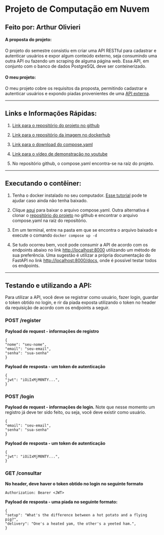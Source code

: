 # Projeto de Computação em Nuvem

## Feito por: **Arthur Olivieri**

#### A proposta do projeto:
O projeto do semestre consistiu em criar uma API RESTful para cadastrar e autenticar usuários e expor algum conteúdo externo, seja consumindo uma outra API ou fazendo um scraping de alguma página web. Essa API, em conjunto com o banco de dados PostgreSQL deve ser conteinerizado.

#### O meu projeto:
O meu projeto cobre os requisitos da proposta, permitindo cadastrar e autenticar usuários e expondo piadas provenientes de uma [API externa](https://v2.jokeapi.dev/joke/Any?safe-mode).

----

## Links e Informações Rápidas:

1. [Link para o repositório do projeto no github](https://github.com/arthurolivieri/cloud-projeto)

2. [Link para o repositório da imagem no dockerhub](https://hub.docker.com/repository/docker/aolivieri03/cloud-projeto-1/general)

3. [<a href="compose.yaml" download>Link para o download do compose.yaml</a>](#)

4. [Link para o vídeo de demonstração no youtube](https://youtu.be/9XHn0FeS8_Y)

5. No repositório github, o compose.yaml encontra-se na raíz do projeto.

----

## Executando o contêiner:

1. Tenha o docker instalado no seu computador. [Esse tutorial](https://docs.docker.com/desktop/) pode te ajudar caso ainda não tenha baixado.

2. Clique [<a href="compose.yaml" download>aqui</a>](#) para baixar o arquivo compose.yaml. Outra alternativa é clonar o [repositório do projeto](https://github.com/arthurolivieri/cloud-projeto) no github e encontrar o arquivo compose.yaml na raíz do repositório.

3. Em um terminal, entre na pasta em que se encontra o arquivo baixado e execute o comando `docker compose up -d`

4. Se tudo ocorreu bem, você pode consumir a API de acordo com os endpoints abaixo no link [http://localhost:8000]() utilizando um método de sua preferência. Uma sugestão é utilizar a própria documentação do FastAPI no link [http://localhost:8000/docs](), onde é possível testar todos os endpoints.



----

## Testando e utilizando a API:

Para utilizar a API, você deve se registrar como usuário, fazer login, guardar o token obtido no login, e rir da piada exposta utilizando o token no header da requisição de acordo com os endpoints a seguir.

### POST /register

**Payload de request - informações de registro**

    {
    "nome": "seu-nome",
    "email": "seu-email",
    "senha": "sua-senha"
    }

**Payload de resposta - um token de autenticação**

    {
    "jwt": "iOiIxMjM0NTY...",
    }

### POST /login

**Payload de request - informações de login.** Note que nesse momento um registro já deve ter sido feito, ou seja, você deve existir como usuário.

    {
    "email": "seu-email",
    "senha": "sua-senha"
    }

**Payload de resposta - um token de autenticação**

    {
    "jwt": "iOiIxMjM0NTY...",
    }

### GET /consultar

**No header, deve haver o token obtido no login no seguinte formato**

    Authorization: Bearer <JWT>

**Payload de resposta - uma piada no seguinte formato:**

    {
    "setup": "What's the difference between a hot potato and a flying pig?",
    "delivery": "One's a heated yam, the other's a yeeted ham.",
    }